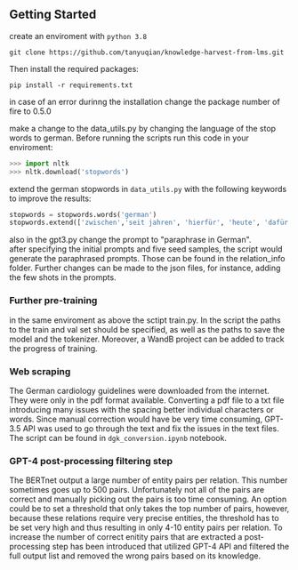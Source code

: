 ## Getting Started

create an enviroment with `python 3.8`

```
git clone https://github.com/tanyuqian/knowledge-harvest-from-lms.git 

```

Then install the required packages:

```
pip install -r requirements.txt

```
in case of an error durinng the installation change the package number of fire to 0.5.0 


make a change to the data_utils.py by changing the language of the stop words to german. Before running the scripts run this code in your enviroment:

```python
>>> import nltk
>>> nltk.download('stopwords')
```

extend the german stopwords in `data_utils.py` with the following keywords to improve the results: <br>
```python
stopwords = stopwords.words('german')
stopwords.extend(['zwischen','seit jahren', 'hierfür', 'heute', 'dafür', 'jedoch', 'ebenfalls', 'schließlich', 'bisher', 'hauptsächlich', 'selber', 'bereits', 'primär', 'allerdings', 'allein', 'dabei'])
```

also in the gpt3.py change the prompt to "paraphrase in German". <br>
after specifying the initial prompts and five seed samples, the script would generate the paraphrased prompts. Those can be found in the relation_info folder. Further changes can be made to the json files, for instance, adding the few shots in the prompts. <br>

### Further pre-training

in the same enviroment as above the sctipt train.py. In the script the paths to the train and val set should be specified, as well as the paths to save the model and the tokenizer. Moreover, a WandB project can be added to track the progress of training.

### Web scraping

The German cardiology guidelines were downloaded from the internet. They were only in the pdf format available. Converting a pdf file to a txt file introducing many issues with the spacing better individual characters or words. Since manual correction would have be very time consuming, GPT-3.5 API was used to go through the text and fix the issues in the text files. The script can be found in `dgk_conversion.ipynb` notebook. 

### GPT-4 post-processing filtering step

The BERTnet output a large number of entity pairs per relation. This number sometimes goes up to 500 pairs. Unfortunately not all of the pairs are correct and manually picking out the pairs is too time consuming. An option could be to set a threshold that only takes the top number of pairs, however, because these relations require very precise entities, the threshold has to be set very high and thus resulting in only 4-10 entity pairs per relation. To increase the number of correct enitity pairs that are extracted a post-processing step has been introduced that utilized GPT-4 API and filtered the full output list and removed the wrong pairs based on its knowledge.
